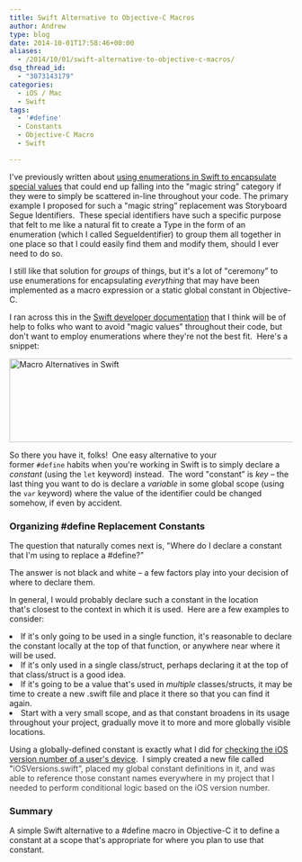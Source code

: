 ```yaml
---
title: Swift Alternative to Objective-C Macros
author: Andrew
type: blog
date: 2014-10-01T17:58:46+00:00
aliases:
  - /2014/10/01/swift-alternative-to-objective-c-macros/
dsq_thread_id:
  - "3073143179"
categories:
  - iOS / Mac
  - Swift
tags:
  - '#define'
  - Constants
  - Objective-C Macro
  - Swift

---
```

I've previously written about <a title="Replace Magic Strings with Enumerations in Swift" href="http://www.andrewcbancroft.com/2014/09/02/replace-magic-strings-with-enumerations-in-swift/" target="_blank">using enumerations in Swift to encapsulate special values</a> that could end up falling into the "magic string&#8221; category if they were to simply be scattered in-line throughout your code. The primary example I proposed for such a "magic string&#8221; replacement was Storyboard Segue Identifiers.  These special identifiers have such a specific purpose that felt to me like a natural fit to create a Type in the form of an enumeration (which I called SegueIdentifier) to group them all together in one place so that I could easily find them and modify them, should I ever need to do so.

I still like that solution for _groups_ of things, but it's a lot of "ceremony&#8221; to use enumerations for encapsulating _everything_ that may have been implemented as a macro expression or a static global constant in Objective-C.

I ran across this in the <a title="Apple Developer Documentation - Using Swift with Cocoa and Objective-C" href="https://developer.apple.com/library/ios/documentation/swift/conceptual/buildingcocoaapps/InteractingWithCAPIs.html#//apple_ref/doc/uid/TP40014216-CH8-XID_19" target="_blank">Swift developer documentation</a> that I think will be of help to folks who want to avoid "magic values&#8221; throughout their code, but don't want to employ enumerations where they're not the best fit.  Here's a snippet:

[<img class="alignnone size-full wp-image-5231" src="http://www.andrewcbancroft.com/wp-content/uploads/2014/09/Macro-Alternatives-in-Swift.png" alt="Macro Alternatives in Swift" width="705" height="149" srcset="https://www.andrewcbancroft.com/wp-content/uploads/2014/09/Macro-Alternatives-in-Swift.png 705w, https://www.andrewcbancroft.com/wp-content/uploads/2014/09/Macro-Alternatives-in-Swift-300x63.png 300w" sizes="(max-width: 705px) 100vw, 705px" />][1]

So there you have it, folks!  One easy alternative to your former `#define` habits when you're working in Swift is to simply declare a _constant_ (using the `let` keyword) instead.  The word "constant&#8221; is _key_ – the last thing you want to do is declare a _variable_ in some global scope (using the `var` keyword) where the value of the identifier could be changed somehow, if even by accident.

### Organizing #define Replacement Constants

The question that naturally comes next is, "Where do I declare a constant that I'm using to replace a #define?&#8221;

The answer is not black and white – a few factors play into your decision of where to declare them.

In general, I would probably declare such a constant in the location that's closest to the context in which it is used.  Here are a few examples to consider:

<li style="text-align: left;">
  If it's only going to be used in a single function, it's reasonable to declare the constant locally at the top of that function, or anywhere near where it will be used.
</li>
<li style="text-align: left;">
  If it's only used in a single class/struct, perhaps declaring it at the top of that class/struct is a good idea.
</li>
<li style="text-align: left;">
  If it's going to be a value that's used in <em>multiple</em> classes/structs, it may be time to create a new .swift file and place it there so that you can find it again.
</li>
<li style="text-align: left;">
  Start with a very small scope, and as that constant broadens in its usage throughout your project, gradually move it to more and more globally visible locations.
</li>

Using a globally-defined constant is exactly what I did for <a title="Swift iOS Version Checking" href="http://www.andrewcbancroft.com/2014/09/17/swift-ios-version-check/" target="_blank">checking the iOS version number of a user's device</a>.  I simply created a new file called "<span style="color: #404040;">iOSVersions.swift&#8221;, placed my global constant definitions in it, and was able to reference those constant names everywhere in my project that I needed to perform conditional logic based on the iOS version number.  </span>

### Summary

A simple Swift alternative to a <span class="lang:objc decode:true  crayon-inline ">#define</span> macro in Objective-C it to define a constant at a scope that's appropriate for where you plan to use that constant.

 [1]: http://www.andrewcbancroft.com/wp-content/uploads/2014/09/Macro-Alternatives-in-Swift.png